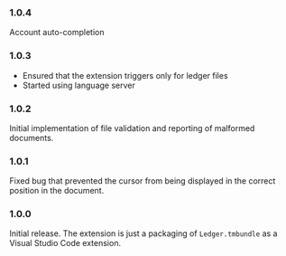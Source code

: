 ### 1.0.4
Account auto-completion
### 1.0.3
 * Ensured that the extension triggers only for ledger files
 * Started using language server
### 1.0.2
Initial implementation of file validation and reporting of malformed documents.
### 1.0.1
Fixed bug that prevented the cursor from being displayed in the correct position in the document.
### 1.0.0
Initial release. The extension is just a packaging of `Ledger.tmbundle` as a Visual Studio Code extension.
